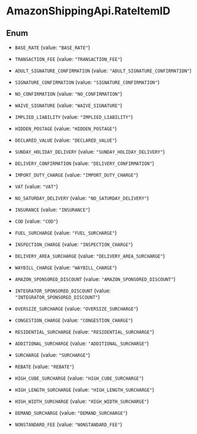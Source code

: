 # AmazonShippingApi.RateItemID

## Enum


* `BASE_RATE` (value: `"BASE_RATE"`)

* `TRANSACTION_FEE` (value: `"TRANSACTION_FEE"`)

* `ADULT_SIGNATURE_CONFIRMATION` (value: `"ADULT_SIGNATURE_CONFIRMATION"`)

* `SIGNATURE_CONFIRMATION` (value: `"SIGNATURE_CONFIRMATION"`)

* `NO_CONFIRMATION` (value: `"NO_CONFIRMATION"`)

* `WAIVE_SIGNATURE` (value: `"WAIVE_SIGNATURE"`)

* `IMPLIED_LIABILITY` (value: `"IMPLIED_LIABILITY"`)

* `HIDDEN_POSTAGE` (value: `"HIDDEN_POSTAGE"`)

* `DECLARED_VALUE` (value: `"DECLARED_VALUE"`)

* `SUNDAY_HOLIDAY_DELIVERY` (value: `"SUNDAY_HOLIDAY_DELIVERY"`)

* `DELIVERY_CONFIRMATION` (value: `"DELIVERY_CONFIRMATION"`)

* `IMPORT_DUTY_CHARGE` (value: `"IMPORT_DUTY_CHARGE"`)

* `VAT` (value: `"VAT"`)

* `NO_SATURDAY_DELIVERY` (value: `"NO_SATURDAY_DELIVERY"`)

* `INSURANCE` (value: `"INSURANCE"`)

* `COD` (value: `"COD"`)

* `FUEL_SURCHARGE` (value: `"FUEL_SURCHARGE"`)

* `INSPECTION_CHARGE` (value: `"INSPECTION_CHARGE"`)

* `DELIVERY_AREA_SURCHARGE` (value: `"DELIVERY_AREA_SURCHARGE"`)

* `WAYBILL_CHARGE` (value: `"WAYBILL_CHARGE"`)

* `AMAZON_SPONSORED_DISCOUNT` (value: `"AMAZON_SPONSORED_DISCOUNT"`)

* `INTEGRATOR_SPONSORED_DISCOUNT` (value: `"INTEGRATOR_SPONSORED_DISCOUNT"`)

* `OVERSIZE_SURCHARGE` (value: `"OVERSIZE_SURCHARGE"`)

* `CONGESTION_CHARGE` (value: `"CONGESTION_CHARGE"`)

* `RESIDENTIAL_SURCHARGE` (value: `"RESIDENTIAL_SURCHARGE"`)

* `ADDITIONAL_SURCHARGE` (value: `"ADDITIONAL_SURCHARGE"`)

* `SURCHARGE` (value: `"SURCHARGE"`)

* `REBATE` (value: `"REBATE"`)

* `HIGH_CUBE_SURCHARGE` (value: `"HIGH_CUBE_SURCHARGE"`)

* `HIGH_LENGTH_SURCHARGE` (value: `"HIGH_LENGTH_SURCHARGE"`)

* `HIGH_WIDTH_SURCHARGE` (value: `"HIGH_WIDTH_SURCHARGE"`)

* `DEMAND_SURCHARGE` (value: `"DEMAND_SURCHARGE"`)

* `NONSTANDARD_FEE` (value: `"NONSTANDARD_FEE"`)


